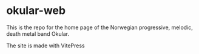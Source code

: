 # okular-web

This is the repo for the home page of the Norwegian progressive, melodic, death metal band Okular. 

The site is made with VitePress
